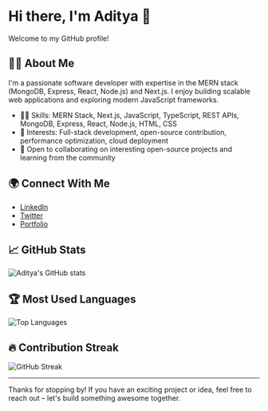# Hi there, I'm Aditya 👋

Welcome to my GitHub profile!

## 👨‍💻 About Me
I'm a passionate software developer with expertise in the MERN stack (MongoDB, Express, React, Node.js) and Next.js. I enjoy building scalable web applications and exploring modern JavaScript frameworks.

- 🧑‍🎓 Skills: MERN Stack, Next.js, JavaScript, TypeScript, REST APIs, MongoDB, Express, React, Node.js, HTML, CSS
- 🌱 Interests: Full-stack development, open-source contribution, performance optimization, cloud deployment
- 🤝 Open to collaborating on interesting open-source projects and learning from the community

## 🌍 Connect With Me
- [LinkedIn](https://www.linkedin.com/in/aditya-singha-joy1)
- [Twitter](https://x.com/Adi_singha)
- [Portfolio](https://portfolio-aditya-singhas-projects.vercel.app)

## 📈 GitHub Stats

<p>
  <img src="https://github-readme-stats.vercel.app/api?username=Aditya201514049&show_icons=true&theme=default" alt="Aditya's GitHub stats" />
</p>

## 🏆 Most Used Languages

<p>
  <img src="https://github-readme-stats.vercel.app/api/top-langs/?username=Aditya201514049&layout=compact&theme=default" alt="Top Languages" />
</p>

## 🔥 Contribution Streak

<p>
  <img src="https://github-readme-streak-stats.herokuapp.com/?user=Aditya201514049&theme=default" alt="GitHub Streak" />
</p>

---

Thanks for stopping by! If you have an exciting project or idea, feel free to reach out – let's build something awesome together.

